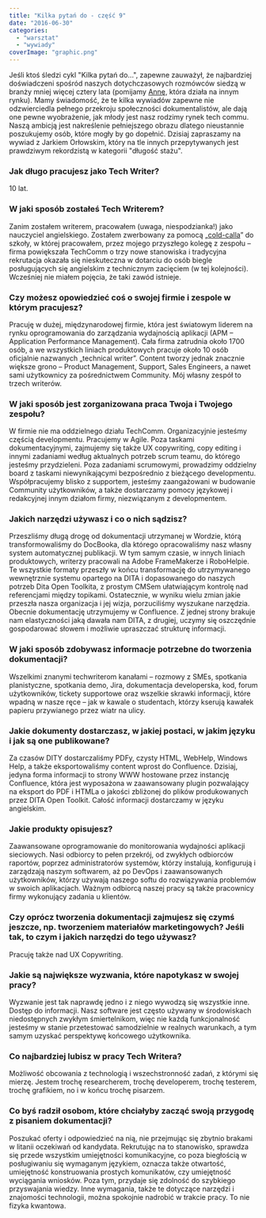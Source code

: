 ```yaml
---
title: "Kilka pytań do - część 9"
date: "2016-06-30"
categories:
  - "warsztat"
  - "wywiady"
coverImage: "graphic.png"
---
```


Jeśli ktoś śledzi cykl "Kilka pytań do...", zapewne zauważył, że najbardziej doświadczeni spośród naszych dotychczasowych rozmówców siedzą w branży mniej więcej cztery lata (pomijamy [Annę](http://techwriter.pl/kilka-pytan-do-czesc-7/), która działa na innym rynku). Mamy świadomość, że te kilka wywiadów zapewne nie odzwierciedla pełnego przekroju społeczności dokumentalistów, ale dają one pewne wyobrażenie, jak młody jest nasz rodzimy rynek tech commu. Naszą ambicją jest nakreślenie pełniejszego obrazu dlatego nieustannie poszukujemy osób, które mogły by go dopełnić. Dzisiaj zapraszamy na wywiad z Jarkiem Orłowskim, który na tle innych przepytywanych jest prawdziwym rekordzistą w kategorii "długość stażu".

### **Jak długo pracujesz jako Tech Writer?**

10 lat.

### **W jaki sposób zostałeś Tech Writerem?**

Zanim zostałem writerem, pracowałem (uwaga, niespodzianka!) jako nauczyciel angielskiego. Zostałem zwerbowany za pomocą „[cold-calla](https://pl.wikipedia.org/wiki/Cold_calling)” do szkoły, w której pracowałem, przez mojego przyszłego kolegę z zespołu – firma powiększała TechComm o trzy nowe stanowiska i tradycyjna rekrutacja okazała się nieskuteczna w dotarciu do osób biegle posługujących się angielskim z technicznym zacięciem (w tej kolejności). Wcześniej nie miałem pojęcia, że taki zawód istnieje.

### **Czy możesz opowiedzieć coś o swojej firmie i zespole w którym pracujesz?**

Pracuję w dużej, międzynarodowej firmie, która jest światowym liderem na rynku oprogramowania do zarządzania wydajnością aplikacji (APM – Application Performance Management). Cała firma zatrudnia około 1700 osób, a we wszystkich liniach produktowych pracuje około 10 osób oficjalnie nazwanych „technical writer”. Content tworzy jednak znacznie większe grono – Product Management, Support, Sales Engineers, a nawet sami użytkownicy za pośrednictwem Community. Mój własny zespół to trzech writerów.

### **W jaki sposób jest zorganizowana praca Twoja i Twojego zespołu?**

W firmie nie ma oddzielnego działu TechComm. Organizacyjnie jesteśmy częścią developmentu. Pracujemy w Agile. Poza taskami dokumentacyjnymi, zajmujemy się także UX copywriting, copy editing i innymi zadaniami według aktualnych potrzeb scrum teamu, do którego jesteśmy przydzieleni. Poza zadaniami scrumowymi, prowadzimy oddzielny board z taskami niewynikającymi bezpośrednio z bieżącego developmentu. Współpracujemy blisko z supportem, jesteśmy zaangażowani w budowanie Community użytkowników, a także dostarczamy pomocy językowej i redakcyjnej innym działom firmy, niezwiązanym z developmentem.

### **Jakich narzędzi używasz i co o nich sądzisz?**

Przeszliśmy długą drogę od dokumentacji utrzymanej w Wordzie, którą transformowaliśmy do DocBooka, dla którego opracowaliśmy nasz własny system automatycznej publikacji. W tym samym czasie, w innych liniach produktowych, writerzy pracowali na Adobe FrameMakerze i RoboHelpie. Te wszystkie formaty przeszły w końcu transformację do utrzymywanego wewnętrznie systemu opartego na DITA i dopasowanego do naszych potrzeb Dita Open Toolkita, z prostym CMSem ułatwiającym kontrolę nad referencjami między topikami. Ostatecznie, w wyniku wielu zmian jakie przeszła nasza organizacja i jej wizja, porzuciliśmy wyszukane narzędzia. Obecnie dokumentację utrzymujemy w Confluence. Z jednej strony brakuje nam elastyczności jaką dawała nam DITA, z drugiej, uczymy się oszczędnie gospodarować słowem i możliwie upraszczać strukturę informacji.

### **W jaki sposób zdobywasz informacje potrzebne do tworzenia dokumentacji?**

Wszelkimi znanymi techwriterom kanałami – rozmowy z SMEs, spotkania planistyczne, spotkania demo, Jira, dokumentacja developerska, kod, forum użytkowników, tickety supportowe oraz wszelkie skrawki informacji, które wpadną w nasze ręce – jak w kawale o studentach, którzy kserują kawałek papieru przywianego przez wiatr na ulicy.

### **Jakie dokumenty dostarczasz, w jakiej postaci, w jakim języku i jak są one publikowane?**

Za czasów DITY dostarczaliśmy PDFy, czysty HTML, WebHelp, Windows Help, a także eksportowaliśmy content wprost do Confluence. Dzisiaj, jedyna forma informacji to strony WWW hostowane przez instancję Confluence, która jest wyposażona w zaawansowany plugin pozwalający na eksport do PDF i HTMLa o jakości zbliżonej do plików produkowanych przez DITA Open Toolkit. Całość informacji dostarczamy w języku angielskim.

### **Jakie produkty opisujesz?**

Zaawansowane oprogramowanie do monitorowania wydajności aplikacji sieciowych. Nasi odbiorcy to pełen przekrój, od zwykłych odbiorców raportów, poprzez administratorów systemów, którzy instalują, konfigurują i zarządzają naszym softwarem, aż po DevOps i zaawansowanych użytkowników, którzy używają naszego softu do rozwiązywania problemów w swoich aplikacjach. Ważnym odbiorcą naszej pracy są także pracownicy firmy wykonujący zadania u klientów.

### **Czy oprócz tworzenia dokumentacji zajmujesz się czymś jeszcze, np. tworzeniem materiałów marketingowych? Jeśli tak, to czym i jakich narzędzi do tego używasz?**

Pracuję także nad UX Copywriting.

### **Jakie są największe wyzwania, które napotykasz w swojej pracy?**

Wyzwanie jest tak naprawdę jedno i z niego wywodzą się wszystkie inne. Dostęp do informacji. Nasz software jest często używany w środowiskach niedostępnych zwykłym śmiertelnikom, więc nie każdą funkcjonalność jesteśmy w stanie przetestować samodzielnie w realnych warunkach, a tym samym uzyskać perspektywę końcowego użytkownika.

### **Co najbardziej lubisz w pracy Tech Writera?**

Możliwość obcowania z technologią i wszechstronność zadań, z którymi się mierzę. Jestem trochę researcherem, trochę developerem, trochę testerem, trochę grafikiem, no i w końcu trochę pisarzem.

### **Co byś radził osobom, które chciałyby zacząć swoją przygodę z pisaniem dokumentacji?**

Poszukać oferty i odpowiedzieć na nią, nie przejmując się zbytnio brakami w litanii oczekiwań od kandydata. Rekrutując na to stanowisko, sprawdza się przede wszystkim umiejętności komunikacyjne, co poza biegłością w posługiwaniu się wymaganym językiem, oznacza także otwartość, umiejętność konstruowania prostych komunikatów, czy umiejętność wyciągania wniosków. Poza tym, przydaje się zdolność do szybkiego przyswajania wiedzy. Inne wymagania, także te dotyczące narzędzi i znajomości technologii, można spokojnie nadrobić w trakcie pracy. To nie fizyka kwantowa.
